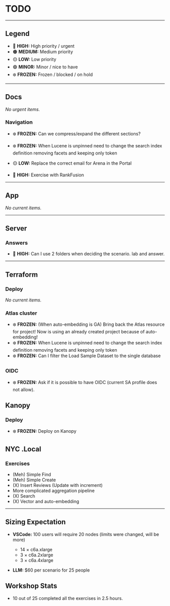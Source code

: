 # TODO

---

## Legend

- 🔴 **HIGH:** High priority / urgent
- 🟠 **MEDIUM:** Medium priority
- 🟡 **LOW:** Low priority
- 🟢 **MINOR:** Minor / nice to have
- ❄️ **FROZEN:** Frozen / blocked / on hold

---

## Docs

*No urgent items.*

### Navigation
- ❄️ **FROZEN:** Can we compress/expand the different sections?
- ❄️ **FROZEN:** When Lucene is unpinned need to change the search index definition removing facets and keeping only token

- 🟡 **LOW:** Replace the correct email for Arena in the Portal
- 🔴 **HIGH:** Exercise with RankFusion

---

## App

*No current items.*

---

## Server

### Answers
- 🔴 **HIGH:** Can I use 2 folders when deciding the scenario. lab and answer.

---

## Terraform

### Deploy

*No current items.*

### Atlas cluster
- ❄️ **FROZEN:** (When auto-embedding is GA) Bring back the Atlas resource for project! Now is using an already created project because of auto-embedding!
- ❄️ **FROZEN:** When Lucene is unpinned need to change the search index definition removing facets and keeping only token
- ❄️ **FROZEN:** Can I filter the Load Sample Dataset to the single database

### OIDC
- ❄️ **FROZEN:** Ask if it is possible to have OIDC (current SA profile does not allow).


## Kanopy

### Deploy
- ❄️ **FROZEN:** Deploy on Kanopy


## NYC .Local

### Exercises

- (Meh) Simple Find
- (Meh) Simple Create
- (X) Insert Reviews (Update with increment)
- More complicated aggregation pipeline
- (X) Search
- (X) Vector and auto-embedding

---

## Sizing Expectation

- **VSCode:** 100 users will require 20 nodes (limits were changed, will be more)
    - 14 × c6a.xlarge
    - 3 × c6a.2xlarge
    - 3 × c6a.4xlarge

- **LLM:** $60 per scenario for 25 people  

## Workshop Stats

- 10 out of 25 completed all the exercises in 2.5 hours.